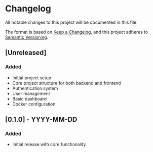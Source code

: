 # Changelog

All notable changes to this project will be documented in this file.

The format is based on [Keep a Changelog](https://keepachangelog.com/en/1.0.0/),
and this project adheres to [Semantic Versioning](https://semver.org/spec/v2.0.0.html).

## [Unreleased]

### Added
- Initial project setup
- Core project structure for both backend and frontend
- Authentication system
- User management
- Basic dashboard
- Docker configuration

## [0.1.0] - YYYY-MM-DD

### Added
- Initial release with core functionality